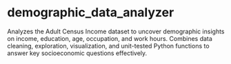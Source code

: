 # demographic_data_analyzer
Analyzes the Adult Census Income dataset to uncover demographic insights on income, education, age, occupation, and work hours. Combines data cleaning, exploration, visualization, and unit-tested Python functions to answer key socioeconomic questions effectively.
